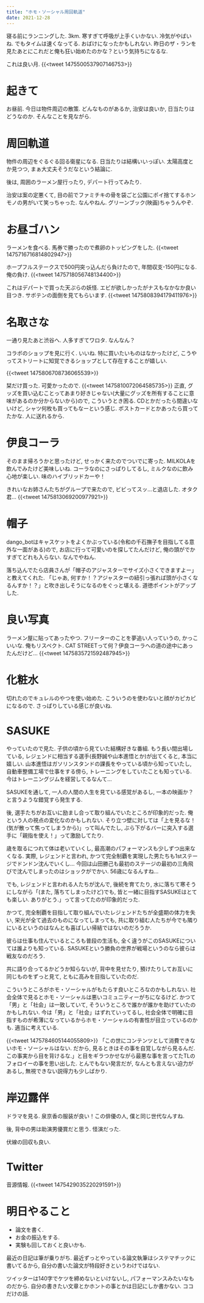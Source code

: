 ```yaml
---
title: "ホモ・ソーシャル周回軌道"
date: 2021-12-28
---
```


寝る前にランニングした. 3km. 寒すぎて呼吸が上手くいかない. 冷気がやばいね. でもタイムは速くなってる. おばけになったかもしれない. 昨日のザ・ランを見たあとにこれだと俺も狂い始めたのかな？という気持ちになるな.

これは良い月.
{{<tweet 1475500537907146753>}}
# 起きて
お昼前. 今日は物件周辺の散策. どんなものがあるか, 治安は良いか, 日当たりはどうなのか. そんなことを見ながら.

# 周回軌道
物件の周辺をぐるぐる回る衛星になる. 日当たりは結構いいっぽい. 太陽高度とか見つつ, まぁ大丈夫そうだなという結論に.

後は, 周囲のラーメン屋行ったり, デパート行ってみたり.

治安は案の定悪くて, 目の前でファミチキの骨を袋ごと公園にポイ捨てするホンモノの男がいて笑っちゃった. なんやねん. グリーンブック(映画)ちゃうんやぞ.

# お昼ゴハン
ラーメンを食べる. 馬券で勝ったので煮卵のトッピングをした.
{{<tweet 1475716716814802947>}}

ホープフルステークスで500円突っ込んだら負けたので, 年間収支-150円になる. 俺の負け.
{{<tweet 1475718056748134400>}}


これはデパートで買った天ぷらの妖怪. エビが欲しかったがナスもなかなか良い目つき. サボテンの面倒を見てもらいます.
{{<tweet 1475808394179411976>}}

# 名取さな
一通り見たあと渋谷へ. 人多すぎてワロタ. なんなん？

コラボのショップを見に行く. いいね. 特に買いたいものはなかったけど, こうやってストリートに知覚できるショップとして存在することが嬉しい.

{{<tweet 1475806708736065539>}}

栞だけ買った. 可愛かったので.
{{<tweet 1475810072064585735>}}
正直, グッズを買い込むことってあまり好きじゃない(大量にグッズを所有することに意味があるのか分からないから)ので, こういうとき困る. CDとかだったら間違いないけど, シャツ何枚も買ってもなーという感じ. ポストカードとかあったら買ってたかな. 人に送れるから.

# 伊良コーラ
そのまま帰ろうかと思ったけど, せっかく来たのでついでに寄った. MILKOLAを飲んでみたけど美味しいね. コーラなのにさっぱりしてるし, ミルクなのに飲み心地が楽しい. 味のハイブリッドカーや！

きれいなお姉さんたちがグループで来たので, ビビってスッ...と退店した. オタク君...
{{<tweet 1475813069200977921>}}

# 帽子
dango_botはキャスケットをよくかぶっている(令和の千石撫子を目指してる意外な一面がある)ので, お店に行って可愛いのを探してたんだけど, 俺の頭がでかすぎてどれも入らない. なんでやねん.

落ち込んでたら店員さんが「帽子のアジャスターでサイズ小さくできますよー」と教えてくれた. 「じゃあ, 何すか！？アジャスターの紐引っ張れば頭が小さくなるんすか！？」と吹き出しそうになるのをぐっと堪える. 道徳ポイントがアップした.

# 良い写真
ラーメン屋に貼ってあったやつ. フリーターのことを夢追い人っていうの, かっこいいな. 俺もリスペクト. CAT STREETって何？伊良コーラへの道の途中にあったんだけど...
{{<tweet 1475835721592487945>}}
# 化粧水
切れたのでキュレルのやつを使い始めた. こういうのを使わないと顔がカピカピになるので. さっぱりしている感じが良いね.

# SASUKE
やっていたので見た. 子供の頃から見ていた結構好きな番組. もう長い間出場している, レジェンドに相当する選手(長野誠や山本進悟とか)が出てくると, 本当に嬉しい. 山本進悟はガソリンスタンドの課長をやっている頃から知っていたし, 自動車整備工場で仕事をする傍ら, トレーニングをしていたことも知っている. 今はトレーニングジムを経営してるなんて... 

SASUKEを通して, 一人の人間の人生を見ている感覚があるし, 一本の映画か？と言うような錯覚すら発生する.

後, 選手たちがお互いに励まし合って取り組んでいたところが印象的だった. 俺という人の視点の変化なのかもしれない. そり立つ壁に対しては「上を見るな！(気が散って焦ってしまうから)」って叫んでたし, ぶら下がるバーに突入する選手に「親指を使え！」って激励してたり.

歳を取るにつれて体は老いていくし, 最高潮のパフォーマンスも少しずつ出来なくなる. 実際, レジェンドと言われ, かつて完全制覇を実現した男たちも1stステージでドンドン沈んでいくし...
今回は山田勝己も最初のステージの最初の三角飛びで沈んでしまったのはショックがでかい. 56歳になるんすね...

でも, レジェンドと言われる人たちが沈んで, 後続を育てたり, 水に落ちて寒そうにしながら「(また, 落ちてしまったけど)でも, 皆と一緒に目指すSASUKEはとても楽しい. ありがとう.」って言ってたのが印象的だった.

かつて, 完全制覇を目指して取り組んでいたレジェンドたちが全盛期の体力を失い, 栄光が全て過去のものになってしまっても, 共に取り組む人たちが今でも隣りにいるというのはなんとも喜ばしい帰結ではないのだろうか.

彼らは仕事も住んでいるところも普段の生活も, 全く違うがこのSASUKEについては誰よりも知っている. SASUKEという勝負の世界が戦場というのなら彼らは戦友なのだろう. 

共に語り合ってるかどうか知らないが, 背中を見せたり, 預けたりしてお互いに同じものをずっと見て, ともに高みを目指していたのだ.

こういうところがホモ・ソーシャルがもたらす良いところなのかもしれない. 社会全体で見るとホモ・ソーシャルは悪いコミュニティーがちになるけど. かつて「男」と「社会」は一致していて, そういうところで誰かが誰かを助けていたのかもしれない. 今は「男」と「社会」はずれていってるし, 社会全体で明確に目指すものが希薄になっているからホモ・ソーシャルの有害性が目立っているのかも. 適当に考えている.

{{<tweet 1475784605144055809>}}
「この世にコンテンツとして消費できないホモ・ソーシャルはない. だから, 見るときはその事を自覚しながら見るんだ. この事実から目を背けるな.」と目をギラつかせながら最悪な事を言ってたTLのフォロイーの事を思い出した. とんでもない発言だが, なんとも言えない迫力があるし, 無視できない説得力も少しばかり.


# 岸辺露伴
ドラマを見る. 泉京香の服装が良い！この俳優の人, 僕と同じ世代なんすね.

後, 背中の男は助演男優賞だと思う. 怪演だった.

伏線の回収も良い.
# Twitter
音源情報.
{{<tweet 1475429035220291591>}}

# 明日やること
- 論文を書く.
- お金の振込をする.
- 実験も回しておくと良いかも.


最近の日記は筆が乗りがち. 最近ずっとやっている論文執筆はシステマチックに書いてるから, 自分の書いた論文が特段好きというわけではない.

ツイッターは140字でケツを締めないといけないし, パフォーマンスみたいなものだから. 自分の書きたい文章とかホントの事とかは日記にしか書かない. ココだけの話.